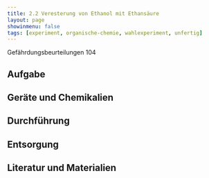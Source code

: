 ```yaml
---
title: 2.2 Veresterung von Ethanol mit Ethansäure
layout: page
showinmenu: false
tags: [experiment, organische-chemie, wahlexperiment, unfertig]
---
```


Gefährdungsbeurteilungen 104

## Aufgabe

## Geräte und Chemikalien

## Durchführung

## Entsorgung

## Literatur und Materialien
